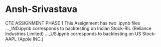 # Ansh-Srivastava
CTE ASSIGNMENT PHASE 1
This Assignment has two .ipynb files
..._IND.ipynb corresponds to backtesting on Indian Stock-RIL (Reliance Industries Limited)
..._US.ipynb corresponds to backtesting on US Stock-AAPL     (Apple INC.)
